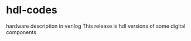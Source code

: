 # hdl-codes
hardware description in verilog
This release is hdl versions of some digital components
